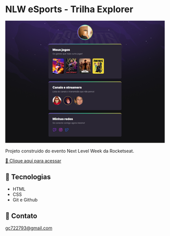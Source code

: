 # NLW eSports - Trilha Explorer

![preview](./.github/preview.png)

Projeto construido do evento Next Level Week da Rocketseat.

[🔗 Clique aqui para acessar](https://gusfngg.github.io/nlw/)

## 🔧 Tecnologias

- HTML
- CSS
- Git e Github

## 🤍 Contato

gc722793@gmail.com